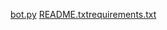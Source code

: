 
[bot.py](https://github.com/user-attachments/files/23107134/bot.py)
[README.txt](https://github.com/user-attachments/files/23107135/README.txt)[requirements.txt](https://github.com/user-attachments/files/23107137/requirements.txt)
